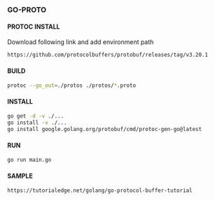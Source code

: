 ### GO-PROTO

#### PROTOC INSTALL
Download following link and add environment path
```bash
https://github.com/protocolbuffers/protobuf/releases/tag/v3.20.1
```

#### BUILD
```bash
protoc --go_out=./protos ./protos/*.proto
```

#### INSTALL
```bash
go get -d -v ./...
go install -v ./...
go install google.golang.org/protobuf/cmd/protoc-gen-go@latest
```

#### RUN
```bash
go run main.go
```

#### SAMPLE
```bash
https://tutorialedge.net/golang/go-protocol-buffer-tutorial
```